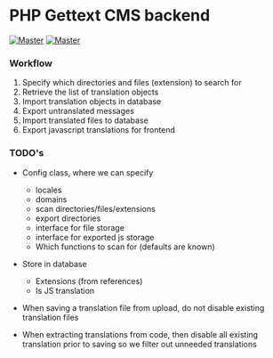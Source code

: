 # PHP Gettext CMS backend

[![Master](https://scrutinizer-ci.com/g/printful/php-gettext-cms/badges/quality-score.png?b=master)](https://scrutinizer-ci.com/g/printful/php-gettext-cms/)
[![Master](https://travis-ci.org/printful/php-gettext-cms.svg?branch=master)](https://travis-ci.org/printful/php-gettext-cms#)

### Workflow

1. Specify which directories and files (extension) to search for
2. Retrieve the list of translation objects
3. Import translation objects in database
4. Export untranslated messages
5. Import translated files to database
6. Export javascript translations for frontend

### TODO's

* Config class, where we can specify
    * locales
    * domains
    * scan directories/files/extensions
    * export directories
    * interface for file storage
    * interface for exported js storage
    * Which functions to scan for (defaults are known)
    
* Store in database
    * Extensions (from references)
    * Is JS translation
    
* When saving a translation file from upload, do not disable existing translation files
* When extracting translations from code, then disable all existing translation prior to saving so we filter out unneeded translations
